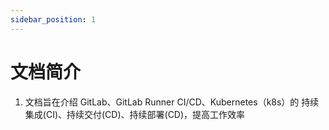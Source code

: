 ```yaml
---
sidebar_position: 1
---
```


# 文档简介

1. 文档旨在介绍 GitLab、GitLab Runner CI/CD、Kubernetes（k8s）的 持续集成(CI)、持续交付(CD)、持续部署(CD)，提高工作效率
